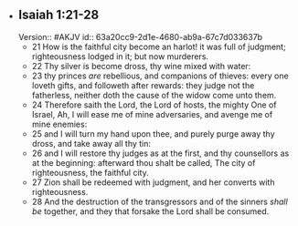 - ## Isaiah 1:21-28
  Version:: #AKJV
  id:: 63a20cc9-2d1e-4680-ab9a-67c7d033637b
	- 21 How is the faithful city become an harlot!
	  it was full of judgment; righteousness lodged in it;
	  but now murderers.
	- 22 Thy silver is become dross, thy wine mixed with water:
	- 23 thy princes *are* rebellious, and companions of thieves:
	  every one loveth gifts, and followeth after rewards:
	  they judge not the fatherless,
	  neither doth the cause of the widow come unto them.
	- 24 Therefore saith the Lord,
	  the Lord of hosts, the mighty One of Israel,
	  Ah, I will ease me of mine adversaries, and avenge me of mine enemies:
	- 25 and I will turn my hand upon thee,
	  and purely purge away thy dross, and take away all thy tin:
	- 26 and I will restore thy judges as at the first,
	  and thy counsellors as at the beginning:
	  afterward thou shalt be called, The city of righteousness, the faithful city.
	- 27 Zion shall be redeemed with judgment,
	  and her converts with righteousness.
	- 28 And the destruction of the transgressors and of the sinners *shall be* together,
	  and they that forsake the Lord shall be consumed.